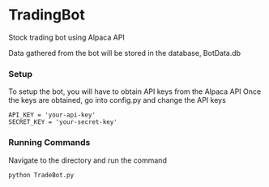 # TradingBot
Stock trading bot using Alpaca API

Data gathered from the bot will be stored in the database, BotData.db

### Setup
To setup the bot, you will have to obtain API keys from the Alpaca API
Once the keys are obtained, go into config.py and change the API keys
~~~~
API_KEY = 'your-api-key'
SECRET_KEY = 'your-secret-key'
~~~~~~~~ 

### Running Commands
Navigate to the directory and run the command
~~~~
python TradeBot.py
~~~~~~~~ 
